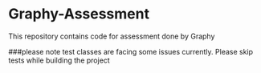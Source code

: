 # Graphy-Assessment
This repository contains code for assessment done by Graphy

###please note test classes are facing some issues currently. Please skip tests while building the project
